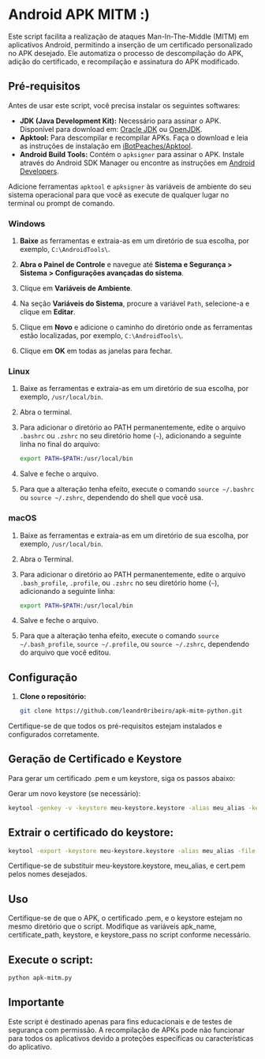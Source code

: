 # Android APK MITM :)

Este script facilita a realização de ataques Man-In-The-Middle (MITM) em aplicativos Android, permitindo a inserção de um certificado personalizado no APK desejado. Ele automatiza o processo de descompilação do APK, adição do certificado, e recompilação e assinatura do APK modificado.

## Pré-requisitos

Antes de usar este script, você precisa instalar os seguintes softwares:

- **JDK (Java Development Kit):** Necessário para assinar o APK. Disponível para download em: [Oracle JDK](https://www.oracle.com/java/technologies/javase-jdk11-downloads.html) ou [OpenJDK](https://openjdk.java.net/install/).
- **Apktool:** Para descompilar e recompilar APKs. Faça o download e leia as instruções de instalação em [iBotPeaches/Apktool](https://github.com/iBotPeaches/Apktool).
- **Android Build Tools:** Contém o `apksigner` para assinar o APK. Instale através do Android SDK Manager ou encontre as instruções em [Android Developers](https://developer.android.com/studio/releases/build-tools).

Adicione ferramentas  `apktool` e `apksigner` às variáveis de ambiente do seu sistema operacional para que você as execute de qualquer lugar no terminal ou prompt de comando. 

### Windows

1. **Baixe** as ferramentas e extraia-as em um diretório de sua escolha, por exemplo, `C:\AndroidTools\`.

2. **Abra o Painel de Controle** e navegue até **Sistema e Segurança > Sistema > Configurações avançadas do sistema**.

3. Clique em **Variáveis de Ambiente**.

4. Na seção **Variáveis do Sistema**, procure a variável `Path`, selecione-a e clique em **Editar**.

5. Clique em **Novo** e adicione o caminho do diretório onde as ferramentas estão localizadas, por exemplo, `C:\AndroidTools\`.

6. Clique em **OK** em todas as janelas para fechar.

### Linux

1. Baixe as ferramentas e extraia-as em um diretório de sua escolha, por exemplo, `/usr/local/bin`.

2. Abra o terminal.

3. Para adicionar o diretório ao PATH permanentemente, edite o arquivo `.bashrc` ou `.zshrc` no seu diretório home (`~`), adicionando a seguinte linha no final do arquivo:
   ```bash
   export PATH=$PATH:/usr/local/bin
   ```
4. Salve e feche o arquivo.

5. Para que a alteração tenha efeito, execute o comando `source ~/.bashrc` ou `source ~/.zshrc`, dependendo do shell que você usa.

### macOS

1. Baixe as ferramentas e extraia-as em um diretório de sua escolha, por exemplo, `/usr/local/bin`.

2. Abra o Terminal.

3. Para adicionar o diretório ao PATH permanentemente, edite o arquivo `.bash_profile`, `.profile`, ou `.zshrc` no seu diretório home (`~`), adicionando a seguinte linha:
   ```bash
   export PATH=$PATH:/usr/local/bin
   ```
4. Salve e feche o arquivo.

5. Para que a alteração tenha efeito, execute o comando `source ~/.bash_profile`, `source ~/.profile`, ou `source ~/.zshrc`, dependendo do arquivo que você editou.

## Configuração

1. **Clone o repositório:**
   ```bash
   git clone https://github.com/leandr0ribeiro/apk-mitm-python.git
   ```

Certifique-se de que todos os pré-requisitos estejam instalados e configurados corretamente.

## Geração de Certificado e Keystore
Para gerar um certificado .pem e um keystore, siga os passos abaixo:

Gerar um novo keystore (se necessário):
```bash
keytool -genkey -v -keystore meu-keystore.keystore -alias meu_alias -keyalg RSA -keysize 2048 -validity 10000
```


## Extrair o certificado do keystore:
```bash
keytool -export -keystore meu-keystore.keystore -alias meu_alias -file cert.pem
```


Certifique-se de substituir meu-keystore.keystore, meu_alias, e cert.pem pelos nomes desejados.

## Uso
Certifique-se de que o APK, o certificado .pem, e o keystore estejam no mesmo diretório que o script.
Modifique as variáveis apk_name, certificate_path, keystore, e keystore_pass no script conforme necessário.

## Execute o script:
```bash
python apk-mitm.py
```


## Importante
Este script é destinado apenas para fins educacionais e de testes de segurança com permissão.
A recompilação de APKs pode não funcionar para todos os aplicativos devido a proteções específicas ou características do aplicativo.
